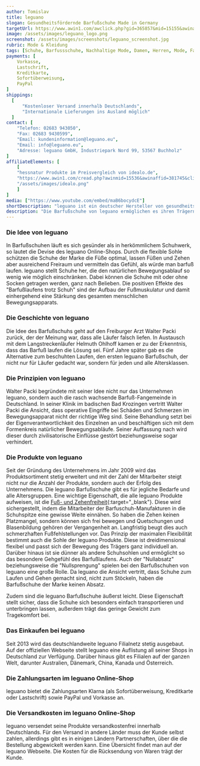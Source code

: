 ```yaml
---
author: Tomislav
title: leguano
slogan: Gesundheitsfördernde Barfußschuhe Made in Germany
targetUrl: https://www.awin1.com/awclick.php?gid=365857&mid=15155&awinaffid=731132&linkid=2430397&clickref=
image: /assets/images/leguano_logo.png
screenshot: /assets/images/screenshots/leguano_screenshot.jpg
rubric: Mode & Kleidung
tags: [Schuhe, Barfussschuhe, Nachhaltige Mode, Damen, Herren, Mode, Fashion]
payments: [
    Vorkasse,
    Lastschrift,
    Kreditkarte,
    Sofortüberweisung,
    PayPal
]
shippings:
  [
      "Kostenloser Versand innerhalb Deutschlands",
      "Internationale Lieferungen ins Ausland möglich"
  ]
contact: [
    "Telefon: 02683 943050", 
    "Fax: 02683 9430599",
    "Email: kundeninformation@leguano.eu",
    "Email: info@leguano.eu",
    "Adresse: leguano GmbH, Industriepark Nord 99, 53567 Buchholz"
]
affiliateElements: [
    [
    "hessnatur Produkte im Preisvergleich von idealo.de", 
    "https://www.awin1.com/cread.php?awinmid=15536&awinaffid=381745&clickref=&ued=https%3A%2F%2Fwww.idealo.de%2Fpreisvergleich%2FMainSearchProductCategory.html%3Fq%3DLeguano", 
    "/assets/images/idealo.png"
    ]
]
media: ["https://www.youtube.com/embed/maB6bocydcE"]
shortDescription: "leguano ist ein deutscher Hersteller von gesundheitsfördernden und nachhaltigen Schuhen mit Barfußgefühl beim Laufen für Damen und Herren."
description: "Die Barfußschuhe von leguano ermöglichen es ihren Trägern, sich auf besonders gesunde und natürliche Weise fortzubewegen. Barfuß zu laufen ist vor allem dann sinnvoll, wenn man es regelmäßig, idealerweise tagtäglich, tut. Denn nur dann erzielt man die beschriebenen positiven Effekte. Daheim barfuß unterwegs zu sein, ist zwar gut, reicht aber nicht aus, um wirklich etwas zu verändern."
---
```


### Die Idee von leguano

In Barfußschuhen läuft es sich gesünder als in herkömmlichem Schuhwerk, so lautet die Devise des leguano Online-Shops. Durch die flexible Sohle schützen die Schuhe der Marke die Füße optimal, lassen Füßen und Zehen aber ausreichend Freiraum und vermitteln das Gefühl, als würde man barfuß laufen. leguano stellt Schuhe her, die den natürlichen Bewegungsablauf so wenig wie möglich einschränken. Dabei können die Schuhe mit oder ohne Socken getragen werden, ganz nach Belieben. Die positiven Effekte des "Barfußlaufens trotz Schuh" sind der Aufbau der Fußmuskulatur und damit einhergehend eine Stärkung des gesamten menschlichen Bewegungsapparats.

### Die Geschichte von leguano

Die Idee des Barfußschuhs geht auf den Freiburger Arzt Walter Packi zurück, der der Meinung war, dass alle Läufer falsch liefen. In Austausch mit dem Langstreckenläufer Helmuth Ohlhoff kamen er zu der Erkenntnis, dass das Barfuß laufen die Lösung sei. Fünf Jahre später gab es die Alternative zum beschuhten Laufen, den ersten leguano Barfußschuh, der nicht nur für Läufer gedacht war, sondern für jeden und alle Altersklassen. 

### Die Prinzipien von leguano

Walter Packi begründete mit seiner Idee nicht nur das Unternehmen leguano, sondern auch die rasch wachsende Barfuß-Fangemeinde in Deutschland. In seiner Klinik im badischen Bad Krozingen vertritt Walter Packi die Ansicht, dass operative Eingriffe bei Schäden und Schmerzen im Bewegungsapparat nicht der richtige Weg sind. Seine Behandlung setzt bei der Eigenverantwortlichkeit des Einzelnen an und beschäftigen sich mit dem Formenkreis natürlicher Bewegungsabläufe. Seiner Auffassung nach wird dieser durch zivilisatorische Einflüsse gestört beziehungsweise sogar verhindert.

### Die Produkte von leguano

Seit der Gründung des Unternehmens im Jahr 2009 wird das Produktsortiment stetig erweitert und mit der Zahl der Mitarbeiter steigt nicht nur die Anzahl der Produkte, sondern auch der Erfolg des Unternehmens. Die leguano Barfußschuhe gibt es für jegliche Bedarfe und alle Altersgruppen.
Eine wichtige Eigenschaft, die alle leguano Produkte aufweisen, ist die [Fuß- und Zehenfreiheit](https://www.leguano.eu/leguano/philosophie){:target="_blank"}. Diese wird sichergestellt, indem die Mitarbeiter der Barfuschuh-Manufakturen in die Schuhspitze eine gewisse Weite einnähen. So haben die Zehen keinen Platzmangel, sondern können sich frei bewegen und Quetschungen und Blasenbildung gehören der Vergangenheit an. Langfristig beugt dies auch schmerzhaften Fußfehlstellungen vor.
Das Prinzip der maximalen Flexibilität bestimmt auch die Sohle der leguano Produkte. Diese ist dreidimensional flexibel und passt sich der Bewegung des Trägers ganz individuell an. Darüber hinaus ist sie dünner als andere Schuhsohlen und ermöglicht so das besondere Gehgefühl des Barfußlaufens.
Auch der "Nullabsatz" beziehungsweise die "Nullsprengung" spielen bei den Barfußschuhen von leguano eine große Rolle. Da leguano die Ansicht vertritt, dass Schuhe zum Laufen und Gehen gemacht sind, nicht zum Stöckeln, haben die Barfußschuhe der Marke keinen Absatz. 

Zudem sind die leguano Barfußschuhe äußerst leicht. Diese Eigenschaft stellt sicher, dass die Schuhe sich besonders einfach transportieren und unterbringen lassen, außerdem trägt das geringe Gewicht zum Tragekomfort bei.

### Das Einkaufen bei leguano

Seit 2013 wird das deutschlandweite leguano Filialnetz stetig ausgebaut. Auf der offiziellen Webseite stellt leguano eine Auflistung all seiner Shops in Deutschland zur Verfügung. Darüber hinaus gibt es Filialen auf der ganzen Welt, darunter Australien, Dänemark, China, Kanada und Österreich. 
### Die Zahlungsarten im leguano Online-Shop

leguano bietet die Zahlungsarten Klarna (als Sofortüberweisung, Kreditkarte oder Lastschrift) sowie PayPal und Vorkasse an.

### Die Versandkosten im leguano Online-Shop

leguano versendet seine Produkte versandkostenfrei innerhalb Deutschlands. Für den Versand in andere Länder muss der Kunde selbst zahlen, allerdings gibt es in einigen Ländern Partnerschaften, über die die Bestellung abgewickelt werden kann. Eine Übersicht findet man auf der leguano Webseite. Die Kosten für die Rücksendung von Waren trägt der Kunde.

